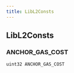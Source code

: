 ```yaml
---
title: LibL2Consts
---
```

## LibL2Consts

### ANCHOR_GAS_COST

```solidity
uint32 ANCHOR_GAS_COST
```
